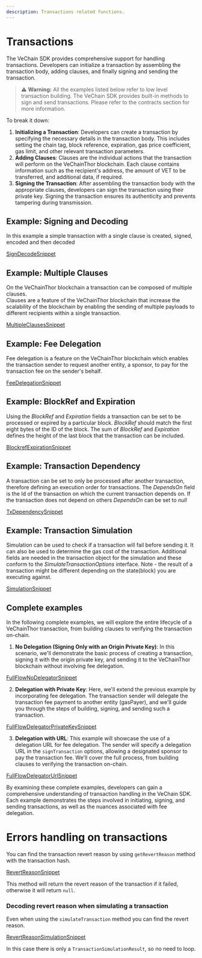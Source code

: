 ```yaml
---
description: Transactions related functions.
---
```


# Transactions

The VeChain SDK provides comprehensive support for handling transactions. Developers can initialize a transaction by assembling the transaction body, adding clauses, and finally signing and sending the transaction. 

> ⚠️ **Warning:**
> All the examples listed below refer to low level transaction building. The VeChain SDK provides built-in methods to sign and send transactions. Please refer to the contracts section for more information.


To break it down:

1. **Initializing a Transaction**: Developers can create a transaction by specifying the necessary details in the transaction body. This includes setting the chain tag, block reference, expiration, gas price coefficient, gas limit, and other relevant transaction parameters.
2. **Adding Clauses**: Clauses are the individual actions that the transaction will perform on the VeChainThor blockchain. Each clause contains information such as the recipient's address, the amount of VET to be transferred, and additional data, if required.
3. **Signing the Transaction**: After assembling the transaction body with the appropriate clauses, developers can sign the transaction using their private key. Signing the transaction ensures its authenticity and prevents tampering during transmission.

## Example: Signing and Decoding
In this example a simple transaction with a single clause is created, signed, encoded and then decoded

[SignDecodeSnippet](examples/transactions/sign-decode.ts)

## Example: Multiple Clauses
On the VeChainThor blockchain a transaction can be composed of multiple clauses. \
Clauses are a feature of the VeChainThor blockchain that increase the scalability of the blockchain by enabling the sending of multiple payloads to different recipients within a single transaction.

[MultipleClausesSnippet](examples/transactions/multiple-clauses.ts)

## Example: Fee Delegation
Fee delegation is a feature on the VeChainThor blockchain which enables the transaction sender to request another entity, a sponsor, to pay for the transaction fee on the sender's behalf.

[FeeDelegationSnippet](examples/transactions/fee-delegation.ts)

## Example: BlockRef and Expiration
Using the _BlockRef_ and _Expiration_ fields a transaction can be set to be processed or expired by a particular block. _BlockRef_ should match the first eight bytes of the ID of the block. The sum of _BlockRef_ and _Expiration_ defines the height of the last block that the transaction can be included.

[BlockrefExpirationSnippet](examples/transactions/blockref-expiration.ts)

## Example: Transaction Dependency
A transaction can be set to only be processed after another transaction, therefore defining an execution order for transactions. The _DependsOn_ field is the Id of the transaction on which the current transaction depends on. If the transaction does not depend on others _DependsOn_ can be set to _null_

[TxDependencySnippet](examples/transactions/tx-dependency.ts)

## Example: Transaction Simulation
Simulation can be used to check if a transaction will fail before sending it. It can also be used to determine the gas cost of the transaction.
Additional fields are needed in the transaction object for the simulation and these conform to the _SimulateTransactionOptions_ interface.
Note - the result of a transaction might be different depending on the state(block) you are executing against.

[SimulationSnippet](examples/transactions/simulation.ts)

## Complete examples
In the following complete examples, we will explore the entire lifecycle of a VeChainThor transaction, from building clauses to verifying the transaction on-chain.

1. **No Delegation (Signing Only with an Origin Private Key)**: In this scenario, we'll demonstrate the basic process of creating a transaction, signing it with the origin private key, and sending it to the VeChainThor blockchain without involving fee delegation.

[FullFlowNoDelegatorSnippet](examples/transactions/full-flow-no-gas-payer.ts)

2. **Delegation with Private Key**: Here, we'll extend the previous example by incorporating fee delegation. The transaction sender will delegate the transaction fee payment to another entity (gasPayer), and we'll guide you through the steps of building, signing, and sending such a transaction.

[FullFlowDelegatorPrivateKeySnippet](examples/transactions/full-flow-gas-payer-private-key.ts)

3. **Delegation with URL**: This example will showcase the use of a delegation URL for fee delegation. The sender will specify a delegation URL in the `signTransaction` options, allowing a designated sponsor to pay the transaction fee. We'll cover the full process, from building clauses to verifying the transaction on-chain.

[FullFlowDelegatorUrlSnippet](examples/transactions/full-flow-gas-payer-url.ts)

By examining these complete examples, developers can gain a comprehensive understanding of transaction handling in the VeChain SDK. Each example demonstrates the steps involved in initiating, signing, and sending transactions, as well as the nuances associated with fee delegation.

# Errors handling on transactions
You can find the transaction revert reason by using `getRevertReason` method with the transaction hash.

[RevertReasonSnippet](examples/transactions/revert-reason.ts)

This method will return the revert reason of the transaction if it failed, otherwise it will return `null`.

### Decoding revert reason when simulating a transaction
Even when using the `simulateTransaction` method you can find the revert reason.

[RevertReasonSimulationSnippet](examples/transactions/revert-reason-with-simulation.ts)

In this case there is only a `TransactionSimulationResult`, so no need to loop.
